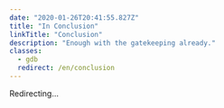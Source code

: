 ```yaml
---
date: "2020-01-26T20:41:55.827Z"
title: "In Conclusion"
linkTitle: "Conclusion"
description: "Enough with the gatekeeping already."
classes:
  - gdb
  redirect: /en/conclusion
---
```

Redirecting...